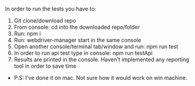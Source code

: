 In order to run the tests you have to:
1. Git clone/download repo
2. From console: cd into the downloaded repo/folder
3. Run: npm i
4. Run: webdriver-manager start in the same console
5. Open another console/terminal tab/window and run: npm run test
6. In order to run api test type in console: npm run testApi
7. Results are printed in the console. Haven't implemented any reporting tool in order to save time

- P.S: I've done it on mac. Not sure how it would work on win machine.

